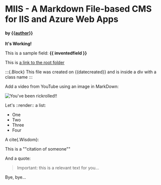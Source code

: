 ﻿---
Title: MIIS CMS Default page
Author: Jose M. Alarcón
InventedField: This is an invented field!
Caching: true
---

# MIIS - A Markdown File-based CMS for IIS and Azure Web Apps
#### by [{{author}}](https://twitter.com/jm_alarcon)

**It's Working!**

This is a sample field: **{{ inventedfield }}**

This is [a link to the root folder](~/)

:::{.Block}
This file was created on {{datecreated}} and is inside a div with a class name
:::

Add a video from YouTube using an image in MarkDown:

![You've been rickrolled!!](https://www.youtube.com/watch?v=dQw4w9WgXcQ)

Let's ::render:: a list:
- One
- Two
- Three
- Four

A cite{.Wisdom}:

This is a ""citation of someone""

And a quote:

>Important: this is a relevant text for you...

Bye, bye...